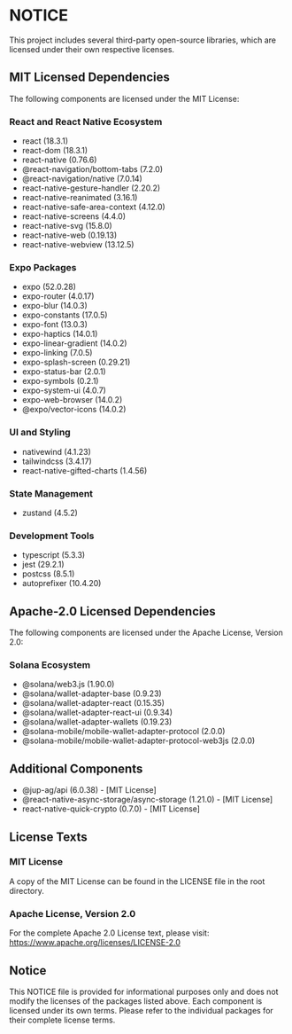 # NOTICE

This project includes several third-party open-source libraries, which are licensed under their own respective licenses.

## MIT Licensed Dependencies

The following components are licensed under the MIT License:

### React and React Native Ecosystem

- react (18.3.1)
- react-dom (18.3.1)
- react-native (0.76.6)
- @react-navigation/bottom-tabs (7.2.0)
- @react-navigation/native (7.0.14)
- react-native-gesture-handler (2.20.2)
- react-native-reanimated (3.16.1)
- react-native-safe-area-context (4.12.0)
- react-native-screens (4.4.0)
- react-native-svg (15.8.0)
- react-native-web (0.19.13)
- react-native-webview (13.12.5)

### Expo Packages

- expo (52.0.28)
- expo-router (4.0.17)
- expo-blur (14.0.3)
- expo-constants (17.0.5)
- expo-font (13.0.3)
- expo-haptics (14.0.1)
- expo-linear-gradient (14.0.2)
- expo-linking (7.0.5)
- expo-splash-screen (0.29.21)
- expo-status-bar (2.0.1)
- expo-symbols (0.2.1)
- expo-system-ui (4.0.7)
- expo-web-browser (14.0.2)
- @expo/vector-icons (14.0.2)

### UI and Styling

- nativewind (4.1.23)
- tailwindcss (3.4.17)
- react-native-gifted-charts (1.4.56)

### State Management

- zustand (4.5.2)

### Development Tools

- typescript (5.3.3)
- jest (29.2.1)
- postcss (8.5.1)
- autoprefixer (10.4.20)

## Apache-2.0 Licensed Dependencies

The following components are licensed under the Apache License, Version 2.0:

### Solana Ecosystem

- @solana/web3.js (1.90.0)
- @solana/wallet-adapter-base (0.9.23)
- @solana/wallet-adapter-react (0.15.35)
- @solana/wallet-adapter-react-ui (0.9.34)
- @solana/wallet-adapter-wallets (0.19.23)
- @solana-mobile/mobile-wallet-adapter-protocol (2.0.0)
- @solana-mobile/mobile-wallet-adapter-protocol-web3js (2.0.0)

## Additional Components

- @jup-ag/api (6.0.38) - [MIT License]
- @react-native-async-storage/async-storage (1.21.0) - [MIT License]
- react-native-quick-crypto (0.7.0) - [MIT License]

## License Texts

### MIT License

A copy of the MIT License can be found in the LICENSE file in the root directory.

### Apache License, Version 2.0

For the complete Apache 2.0 License text, please visit: https://www.apache.org/licenses/LICENSE-2.0

## Notice

This NOTICE file is provided for informational purposes only and does not modify the licenses of the packages listed above. Each component is licensed under its own terms. Please refer to the individual packages for their complete license terms.
